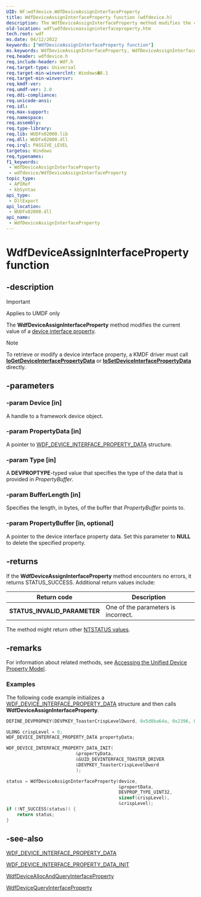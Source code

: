 ```yaml
---
UID: NF:wdfdevice.WdfDeviceAssignInterfaceProperty
title: WdfDeviceAssignInterfaceProperty function (wdfdevice.h)
description: The WdfDeviceAssignInterfaceProperty method modifies the current value of a device interface property.
old-location: wdf\wdfdeviceassigninterfaceproperty.htm
tech.root: wdf
ms.date: 04/12/2022
keywords: ["WdfDeviceAssignInterfaceProperty function"]
ms.keywords: WdfDeviceAssignInterfaceProperty, WdfDeviceAssignInterfaceProperty method, wdf.wdfdeviceassigninterfaceproperty, wdfdevice/WdfDeviceAssignInterfaceProperty
req.header: wdfdevice.h
req.include-header: Wdf.h
req.target-type: Universal
req.target-min-winverclnt: Windows�8.1
req.target-min-winversvr: 
req.kmdf-ver: 
req.umdf-ver: 2.0
req.ddi-compliance: 
req.unicode-ansi: 
req.idl: 
req.max-support: 
req.namespace: 
req.assembly: 
req.type-library: 
req.lib: WUDFx02000.lib
req.dll: WUDFx02000.dll
req.irql: PASSIVE_LEVEL
targetos: Windows
req.typenames: 
f1_keywords:
 - WdfDeviceAssignInterfaceProperty
 - wdfdevice/WdfDeviceAssignInterfaceProperty
topic_type:
 - APIRef
 - kbSyntax
api_type:
 - DllExport
api_location:
 - WUDFx02000.dll
api_name:
 - WdfDeviceAssignInterfaceProperty
---
```


# WdfDeviceAssignInterfaceProperty function

## -description

> [!IMPORTANT]
> Applies to UMDF only

The **WdfDeviceAssignInterfaceProperty** method modifies the current value of a [device interface property](/windows-hardware/drivers/install/accessing-device-interface-properties).

> [!NOTE]
> To retrieve or modify a device interface property, a KMDF driver must call [**IoGetDeviceInterfacePropertyData**](../wdm/nf-wdm-iogetdeviceinterfacepropertydata.md) or [**IoSetDeviceInterfacePropertyData**](../wdm/nf-wdm-iosetdeviceinterfacepropertydata.md) directly.

## -parameters

### -param Device [in]

A handle to a framework device object.

### -param PropertyData [in]

A pointer to [WDF_DEVICE_INTERFACE_PROPERTY_DATA](/windows-hardware/drivers/ddi/wdfdevice/ns-wdfdevice-_wdf_device_interface_property_data) structure.

### -param Type [in]

A **DEVPROPTYPE**-typed value that specifies the type of the data that is provided in *PropertyBuffer*.

### -param BufferLength [in]

Specifies the length, in bytes, of the buffer that *PropertyBuffer* points to.

### -param PropertyBuffer [in, optional]

A pointer to the device interface property data. Set this parameter to **NULL** to delete the specified property.

## -returns

If the **WdfDeviceAssignInterfaceProperty** method encounters no errors, it returns STATUS_SUCCESS. Additional return values include:

| Return code | Description |
|--|--|
| **STATUS_INVALID_PARAMETER** | One of the parameters is incorrect. |

The method might return other [NTSTATUS values](/windows-hardware/drivers/kernel/ntstatus-values).

## -remarks

For information about related methods, see [Accessing the Unified Device Property Model](/windows-hardware/drivers/wdf/accessing-the-unified-device-property-model).

### Examples

The following code example initializes a [WDF_DEVICE_INTERFACE_PROPERTY_DATA](/windows-hardware/drivers/ddi/wdfdevice/ns-wdfdevice-_wdf_device_interface_property_data) structure and then calls **WdfDeviceAssignInterfaceProperty**.

```cpp
DEFINE_DEVPROPKEY(DEVPKEY_ToasterCrispLevelDword, 0x5d0ba64a, 0x2396, 0x4bc9, 0xbf, 0x49, 0x52, 0x1d, 0xa6, 0x2b, 0x1b, 0xed, 3);  // DEVPROP_TYPE_UINT32

ULONG crispLevel = 0;
WDF_DEVICE_INTERFACE_PROPERTY_DATA propertyData;

WDF_DEVICE_INTERFACE_PROPERTY_DATA_INIT(
                          &propertyData, 
                          &GUID_DEVINTERFACE_TOASTER_DRIVER
                          &DEVPKEY_ToasterCrispLevelDword
                          );

status = WdfDeviceAssignInterfaceProperty(device, 
                                          &propertData,
                                          DEVPROP_TYPE_UINT32,
                                          sizeof(crispLevel),
                                          &crispLevel);
if (!NT_SUCCESS(status)) {
    return status;
}

```

## -see-also

[WDF_DEVICE_INTERFACE_PROPERTY_DATA](/windows-hardware/drivers/ddi/wdfdevice/ns-wdfdevice-_wdf_device_interface_property_data)

[WDF_DEVICE_INTERFACE_PROPERTY_DATA_INIT](/windows-hardware/drivers/ddi/wdfdevice/nf-wdfdevice-wdf_device_interface_property_data_init)

[WdfDeviceAllocAndQueryInterfaceProperty](/windows-hardware/drivers/ddi/wdfdevice/nf-wdfdevice-wdfdeviceallocandqueryinterfaceproperty)

[WdfDeviceQueryInterfaceProperty](/windows-hardware/drivers/ddi/wdfdevice/nf-wdfdevice-wdfdevicequeryinterfaceproperty)
